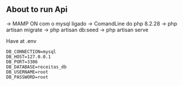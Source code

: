 
## About to run Api

-> MAMP ON com o mysql ligado
-> ComandLine do php 8.2.28
-> php artisan migrate
-> php artisan db:seed
-> php artisan serve

Have at .env

    DB_CONNECTION=mysql
    DB_HOST=127.0.0.1
    DB_PORT=3306
    DB_DATABASE=receitas_db
    DB_USERNAME=root
    DB_PASSWORD=root